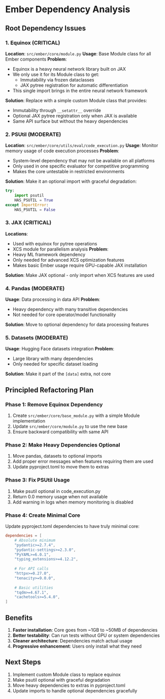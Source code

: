 # Ember Dependency Analysis

## Root Dependency Issues

### 1. Equinox (CRITICAL)
**Location**: `src/ember/core/module.py`
**Usage**: Base Module class for all Ember components
**Problem**: 
- Equinox is a heavy neural network library built on JAX
- We only use it for its Module class to get:
  - Immutability via frozen dataclasses
  - JAX pytree registration for automatic differentiation
- This single import brings in the entire neural network framework

**Solution**:
Replace with a simple custom Module class that provides:
- Immutability through `__setattr__` override
- Optional JAX pytree registration only when JAX is available
- Same API surface but without the heavy dependencies

### 2. PSUtil (MODERATE)
**Location**: `src/ember/core/utils/eval/code_execution.py`
**Usage**: Monitor memory usage of code execution processes
**Problem**:
- System-level dependency that may not be available on all platforms
- Only used in one specific evaluator for competitive programming
- Makes the core untestable in restricted environments

**Solution**:
Make it an optional import with graceful degradation:
```python
try:
    import psutil
    HAS_PSUTIL = True
except ImportError:
    HAS_PSUTIL = False
```

### 3. JAX (CRITICAL)
**Locations**: 
- Used with equinox for pytree operations
- XCS module for parallelism analysis
**Problem**:
- Heavy ML framework dependency
- Only needed for advanced XCS optimization features
- Makes basic Ember usage require GPU-capable JAX installation

**Solution**:
Make JAX optional - only import when XCS features are used

### 4. Pandas (MODERATE)
**Usage**: Data processing in data API
**Problem**:
- Heavy dependency with many transitive dependencies
- Not needed for core operator/model functionality

**Solution**:
Move to optional dependency for data processing features

### 5. Datasets (MODERATE)  
**Usage**: Hugging Face datasets integration
**Problem**:
- Large library with many dependencies
- Only needed for specific dataset loading

**Solution**:
Make it part of the `[data]` extra, not core

## Principled Refactoring Plan

### Phase 1: Remove Equinox Dependency
1. Create `src/ember/core/base_module.py` with a simple Module implementation
2. Update `src/ember/core/module.py` to use the new base
3. Ensure backward compatibility with same API

### Phase 2: Make Heavy Dependencies Optional
1. Move pandas, datasets to optional imports
2. Add proper error messages when features requiring them are used
3. Update pyproject.toml to move them to extras

### Phase 3: Fix PSUtil Usage
1. Make psutil optional in code_execution.py
2. Return 0.0 memory usage when not available
3. Add warning in logs when memory monitoring is disabled

### Phase 4: Create Minimal Core
Update pyproject.toml dependencies to have truly minimal core:
```toml
dependencies = [
    # Absolute minimum
    "pydantic>=2.7.4",
    "pydantic-settings>=2.3.0", 
    "PyYAML>=6.0.1",
    "typing_extensions>=4.12.2",
    
    # For API calls
    "httpx>=0.27.0",
    "tenacity>=9.0.0",
    
    # Basic utilities
    "tqdm>=4.67.1",
    "cachetools>=5.4.0",
]
```

## Benefits
1. **Faster installation**: Core goes from ~1GB to ~50MB of dependencies
2. **Better testability**: Can run tests without GPU or system dependencies  
3. **Cleaner architecture**: Dependencies match actual usage
4. **Progressive enhancement**: Users only install what they need

## Next Steps
1. Implement custom Module class to replace equinox
2. Make psutil optional with graceful degradation
3. Move heavy dependencies to extras in pyproject.toml
4. Update imports to handle optional dependencies gracefully